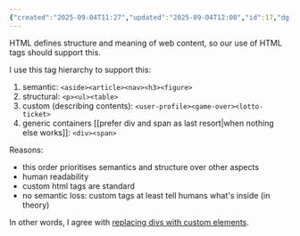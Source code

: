 ```yaml
---
{"created":"2025-09-04T11:27","updated":"2025-09-04T12:00","id":17,"dg-permalink":"17-html-meaning","dg-publish":true,"permalink":"/17-html-meaning/","dgPassFrontmatter":true,"noteIcon":"1"}
---
```


HTML defines structure and meaning of web content, so our use of HTML tags should support this. 

I use this tag hierarchy to support this: 
1. semantic: `<aside><article><nav><h3><figure>`
2. structural: `<p><ul><table>`
3. custom (describing contents): `<user-profile><game-over><lotto-ticket>`
4. generic containers [[prefer div and span as last resort\|when nothing else works]]: `<div><span>`

Reasons: 
- this order prioritises semantics and structure over other aspects
- human readability 
- custom html tags are standard
- no semantic loss: custom tags at least tell humans what's inside (in theory)

In other words, I agree with [replacing divs with custom elements](https://matthewjamestaylor.com/div-custom-elements). 